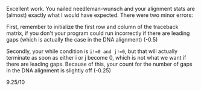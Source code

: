 Excellent work. You nailed needleman-wunsch and your alignment stats are (almost) exactly what I would have expected. There were two minor errors:

First, remember to initialize the first row and column of the traceback matrix, if you don't your program could run incorrectly if there are leading gaps (which is actually the case in the DNA alignment) (-0.5)

Secondly, your while condition is `i!=0 and j!=0`, but that will actually terminate as soon as either i or j become 0, which is not what we want if there are leading gaps. Because of this, your count for the number of gaps in the DNA alignment is slightly off (-0.25)

9.25/10
